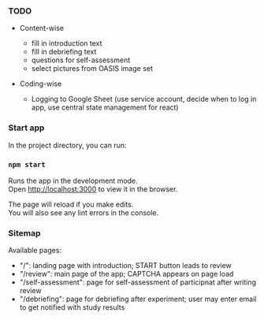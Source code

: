 ### TODO

- Content-wise
    - fill in introduction text
    - fill in debriefing text
    - questions for self-assessment
    - select pictures from OASIS image set

- Coding-wise
    - Logging to Google Sheet (use service account, decide when to log in app, use central state management for react)


### Start app

In the project directory, you can run:

### `npm start`

Runs the app in the development mode.<br>
Open [http://localhost:3000](http://localhost:3000) to view it in the browser.

The page will reload if you make edits.<br>
You will also see any lint errors in the console.

### Sitemap

Available pages:

- "/": landing page with introduction; START button leads to review
- "/review": main page of the app; CAPTCHA appears on page load
- "/self-assessment": page for self-assessment of participnat after writing review
- "/debriefing": page for debriefing after experiment; user may enter email to get notified with study results
